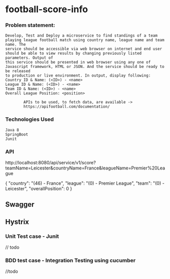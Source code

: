 # football-score-info

### Problem statement:
    Develop, Test and Deploy a microservice to find standings of a team playing league football match using country name, league name and team name. The
    service should be accessible via web browser on internet and end user should be able to view results by changing previously listed parameters. Output of
    this service should be presented in web browser using any one of Javascript framework, HTML or JSON. And the service should be ready to be released
    to production or live environment. In output, display following:
    Country ID & Name: (<ID>) - <name>
    League ID & Name: (<ID>) - <name>
    Team ID & Name: (<ID>) - <name>
    Overall League Position: <position>
    
            APIs to be used, to fetch data, are available ->
            https://apifootball.com/documentation/

### Technologies Used
    Java 8
    SpringBoot
    Junit

    
### API 
http://localhost:8080/api/service/v1/score?teamName=Leicester&countryName=France&leagueName=Premier%20League
   
  {
  "country": "(46) - France",
  "league": "(0) - Premier League",
  "team": "(0) - Leicester",
  "overallPosition": 0
  }

## Swagger

## Hystrix

### Unit Test case - Junit
// todo
### BDD test case - Integration Testing using cucumber
//todo
